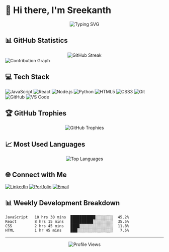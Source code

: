 # 👋 Hi there, I'm Sreekanth

<div align="center">
  <img src="https://readme-typing-svg.demolab.com?font=Fira+Code&weight=600&size=28&duration=4000&pause=1000&color=FFFFFF&center=true&vCenter=true&random=false&width=435&lines=Full+Stack+Developer;Software+Engineer;Tech+Enthusiast" alt="Typing SVG" />
</div>

## 📊 GitHub Statistics

<div align="center">
  <img src="https://github-readme-streak-stats.herokuapp.com/?user=sreekanth666&theme=radical" alt="GitHub Streak" />
</div>

<img src="https://github-readme-activity-graph.vercel.app/graph?username=sreekanth666&theme=react-dark" alt="Contribution Graph" />

## 💻 Tech Stack

![JavaScript](https://img.shields.io/badge/-JavaScript-F7DF1E?style=flat-square&logo=javascript&logoColor=black)
![React](https://img.shields.io/badge/-React-61DAFB?style=flat-square&logo=react&logoColor=black)
![Node.js](https://img.shields.io/badge/-Node.js-339933?style=flat-square&logo=node.js&logoColor=white)
![Python](https://img.shields.io/badge/-Python-3776AB?style=flat-square&logo=python&logoColor=white)
![HTML5](https://img.shields.io/badge/-HTML5-E34F26?style=flat-square&logo=html5&logoColor=white)
![CSS3](https://img.shields.io/badge/-CSS3-1572B6?style=flat-square&logo=css3&logoColor=white)
![Git](https://img.shields.io/badge/-Git-F05032?style=flat-square&logo=git&logoColor=white)
![GitHub](https://img.shields.io/badge/-GitHub-181717?style=flat-square&logo=github&logoColor=white)
![VS Code](https://img.shields.io/badge/-VS%20Code-007ACC?style=flat-square&logo=visual-studio-code&logoColor=white)

## 🏆 GitHub Trophies
<div align="center">
  <img src="https://github-profile-trophy.vercel.app/?username=sreekanth666&theme=radical&margin-w=15" alt="GitHub Trophies" />
</div>

## 📈 Most Used Languages
<div align="center">
  <img src="https://github-readme-stats.vercel.app/api/top-langs/?username=sreekanth666&layout=compact&theme=radical" alt="Top Languages" />
</div>

## 🌐 Connect with Me
[![LinkedIn](https://img.shields.io/badge/-LinkedIn-0A66C2?style=flat-square&logo=linkedin&logoColor=white)](https://www.linkedin.com/in/sreekanth666)
[![Portfolio](https://img.shields.io/badge/-Portfolio-000000?style=flat-square&logo=react&logoColor=white)](https://your-portfolio-url.com)
[![Email](https://img.shields.io/badge/-Email-EA4335?style=flat-square&logo=gmail&logoColor=white)](mailto:your.email@example.com)

## 📊 Weekly Development Breakdown
<!--START_SECTION:waka-->
```text
JavaScript   10 hrs 30 mins  ███████████░░░░░░░░  45.2%
React        8 hrs 15 mins   ██████████░░░░░░░░░  35.5%
CSS          2 hrs 45 mins   ████░░░░░░░░░░░░░░░  11.8%
HTML         1 hr 45 mins    ███░░░░░░░░░░░░░░░░   7.5%
```
<!--END_SECTION:waka-->

---
<div align="center">
  <img src="https://komarev.com/ghpvc/?username=sreekanth666&style=flat-square&color=blueviolet" alt="Profile Views" />
</div>
